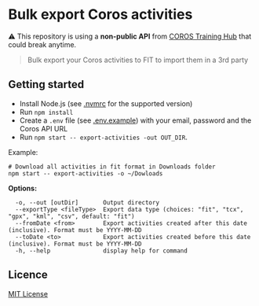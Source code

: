 # Bulk export Coros activities

⚠️ This repository is using a **non-public API** from [COROS Training Hub](https://t.coros.com/) that could break
anytime.

> Bulk export your Coros activities to FIT to import them in a 3rd party

## Getting started

- Install Node.js (see [.nvmrc](.nvmrc) for the supported version)
- Run `npm install`
- Create a `.env` file (see [.env.example](.env.example)) with your email, password and the Coros API URL
- Run `npm start -- export-activities -out OUT_DIR`.

Example:

```shell
# Download all activities in fit format in Downloads folder
npm start -- export-activities -o ~/Dowloads
```

**Options:**

```
  -o, --out [outDir]       Output directory
  --exportType <fileType>  Export data type (choices: "fit", "tcx", "gpx", "kml", "csv", default: "fit")
  --fromDate <from>        Export activities created after this date (inclusive). Format must be YYYY-MM-DD
  --toDate <to>            Export activities created before this date (inclusive). Format must be YYYY-MM-DD
  -h, --help               display help for command
```

## Licence

[MIT License](LICENSE.md)
